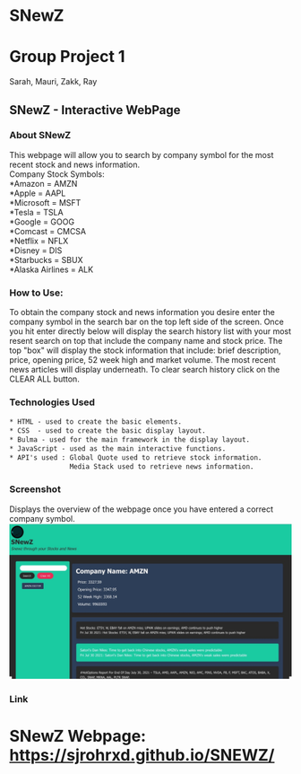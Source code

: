 # SNewZ
Group Project 1
=======

Sarah, Mauri, Zakk, Ray

## SNewZ - Interactive WebPage

### About SNewZ

This webpage will allow you to search by company symbol for the most recent stock and news information.<br>
   Company Stock Symbols:
       <br> *Amazon = AMZN
       <br> *Apple = AAPL
       <br> *Microsoft = MSFT
       <br> *Tesla = TSLA
       <br> *Google = GOOG
       <br> *Comcast = CMCSA
       <br> *Netflix = NFLX
       <br> *Disney = DIS
       <br> *Starbucks = SBUX
       <br> *Alaska Airlines = ALK


### How to Use:

To obtain the company stock and news information you desire  enter the company symbol in the search bar on the top left side of the screen. Once you hit enter directly below will display the search history list with your most resent search on top that include the company name and stock price. The top "box" will display the stock information that include: brief description, price, opening price, 52 week high and market volume. The most recent news articles will display underneath. To clear search history click on the CLEAR ALL button.

### Technologies Used
    * HTML - used to create the basic elements.
    * CSS  - used to create the basic display layout.
    * Bulma - used for the main framework in the display layout. 
    * JavaScript - used as the main interactive functions.
    * API's used : Global Quote used to retrieve stock information.
                   Media Stack used to retrieve news information.

### Screenshot 
Displays the overview of the webpage once you have entered a correct company symbol.
![](./assets/images/SNewzscreenshot.jpeg)


### Link 
SNewZ Webpage: https://sjrohrxd.github.io/SNEWZ/
=======



